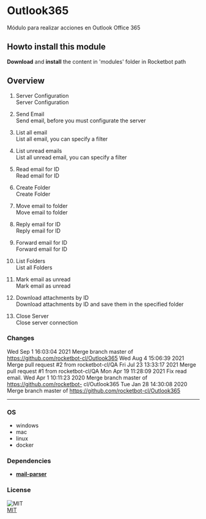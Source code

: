 



# Outlook365
  
Módulo para realizar acciones en Outlook Office 365  

## Howto install this module
  
__Download__ and __install__ the content in 'modules' folder in Rocketbot path  



## Overview


1. Server Configuration  
Server Configuration

2. Send Email  
Send email, before you must configurate the server

3. List all email  
List all email, you can specify a filter

4. List unread emails  
List all unread email, you can specify a filter

5. Read email for ID  
Read email for ID

6. Create Folder  
Create Folder

7. Move email to folder  
Move email to folder

8. Reply email for ID  
Reply email for ID

9. Forward email for ID  
Forward email for ID

10. List Folders  
List all Folders

11. Mark email as unread  
Mark email as unread

12. Download attachments by ID  
Download attachments by ID and save them in the specified folder

13. Close Server  
Close server connection  



### Changes
Wed Sep 1 16:03:04 2021  Merge branch master of https://github.com/rocketbot-cl/Outlook365
Wed Aug 4 15:06:39 2021  
Merge pull request #2 from rocketbot-cl/QA
Fri Jul 23 13:33:17 2021  Merge pull request #1 from rocketbot-cl/QA
Mon Apr 
19 11:28:09 2021  Fix read email.
Wed Apr 1 10:11:23 2020  Merge branch master of https://github.com/rocketbot-
cl/Outlook365
Tue Jan 28 14:30:08 2020  Merge branch master of https://github.com/rocketbot-cl/Outlook365

----
### OS

- windows
- mac
- linux
- docker

### Dependencies
- [**mail-parser**](https://pypi.org/project/mail-parser/)
### License
  
![MIT](https://camo.githubusercontent.com/107590fac8cbd65071396bb4d04040f76cde5bde/687474703a2f2f696d672e736869656c64732e696f2f3a6c6963656e73652d6d69742d626c75652e7376673f7374796c653d666c61742d737175617265)  
[MIT](http://opensource.org/licenses/mit-license.ph)